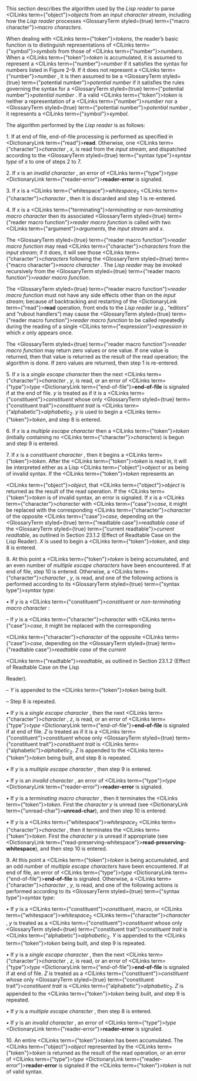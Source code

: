  



This section describes the algorithm used by the *Lisp reader* to parse <ClLinks  term={"object"}><i>objects</i></ClLinks> from an *input character stream*, including how the *Lisp reader* processes <GlossaryTerm styled={true} term={"macro character"}><i>macro characters</i></GlossaryTerm>. 



When dealing with <ClLinks  term={"token"}><i>tokens</i></ClLinks>, the reader’s basic function is to distinguish representations of <ClLinks  term={"symbol"}><i>symbols</i></ClLinks> from those of <ClLinks  term={"number"}><i>numbers</i></ClLinks>. When a <ClLinks  term={"token"}><i>token</i></ClLinks> is accumulated, it is assumed to represent a <ClLinks  term={"number"}><i>number</i></ClLinks> if it satisfies the syntax for numbers listed in Figure 2–9. If it does not represent a <ClLinks  term={"number"}><i>number</i></ClLinks> , it is then assumed to be a <GlossaryTerm styled={true} term={"potential number"}><i>potential number</i></GlossaryTerm> if it satisfies the rules governing the syntax for a <GlossaryTerm styled={true} term={"potential number"}><i>potential number</i></GlossaryTerm> . If a valid <ClLinks  term={"token"}><i>token</i></ClLinks> is neither a representation of a <ClLinks  term={"number"}><i>number</i></ClLinks> nor a <GlossaryTerm styled={true} term={"potential number"}><i>potential number</i></GlossaryTerm> , it represents a <ClLinks  term={"symbol"}><i>symbol</i></ClLinks>. 



The algorithm performed by the *Lisp reader* is as follows: 



1\. If at end of file, end-of-file processing is performed as specified in <DictionaryLink  term={"read"}><b>read</b></DictionaryLink>. Otherwise, one <ClLinks  term={"character"}><i>character</i></ClLinks> , *x*, is read from the *input stream*, and dispatched according to the <GlossaryTerm styled={true} term={"syntax type"}><i>syntax type</i></GlossaryTerm> of *x* to one of steps 2 to 7. 



2\. If *x* is an *invalid character* , an error of <ClLinks  term={"type"}><i>type</i></ClLinks> <DictionaryLink  term={"reader-error"}><b>reader-error</b></DictionaryLink> is signaled. 



3\. If *x* is a <ClLinks  term={"whitespace"}><i>whitespace</i></ClLinks><sub>2</sub> <ClLinks  term={"character"}><i>character</i></ClLinks> , then it is discarded and step 1 is re-entered. 



4\. If *x* is a <ClLinks  term={"terminating"}><i>terminating</i></ClLinks> or *non-terminating macro character* then its associated <GlossaryTerm styled={true} term={"reader macro function"}><i>reader macro function</i></GlossaryTerm> is called with two <ClLinks  term={"argument"}><i>arguments</i></ClLinks>, the *input stream* and *x*. 



The <GlossaryTerm styled={true} term={"reader macro function"}><i>reader macro function</i></GlossaryTerm> may read <ClLinks  term={"character"}><i>characters</i></ClLinks> from the *input stream*; if it does, it will see those <ClLinks  term={"character"}><i>characters</i></ClLinks> following the <GlossaryTerm styled={true} term={"macro character"}><i>macro character</i></GlossaryTerm> . The *Lisp reader* may be invoked recursively from the <GlossaryTerm styled={true} term={"reader macro function"}><i>reader macro function</i></GlossaryTerm>. 



The <GlossaryTerm styled={true} term={"reader macro function"}><i>reader macro function</i></GlossaryTerm> must not have any side effects other than on the *input stream*; because of backtracking and restarting of the <DictionaryLink  term={"read"}><b>read</b></DictionaryLink> operation, front ends to the *Lisp reader* (*e.g.*, “editors” and “rubout handlers”) may cause the <GlossaryTerm styled={true} term={"reader macro function"}><i>reader macro function</i></GlossaryTerm> to be called repeatedly during the reading of a single <ClLinks  term={"expression"}><i>expression</i></ClLinks> in which *x* only appears once. 



The <GlossaryTerm styled={true} term={"reader macro function"}><i>reader macro function</i></GlossaryTerm> may return zero values or one value. If one value is returned, then that value is returned as the result of the read operation; the algorithm is done. If zero values are returned, then step 1 is re-entered. 



5\. If *x* is a *single escape character* then the next <ClLinks  term={"character"}><i>character</i></ClLinks> , *y*, is read, or an error of <ClLinks  term={"type"}><i>type</i></ClLinks> <DictionaryLink  term={"end-of-file"}><b>end-of-file</b></DictionaryLink> is signaled if at the end of file. *y* is treated as if it is a <ClLinks  term={"constituent"}><i>constituent</i></ClLinks> whose only <GlossaryTerm styled={true} term={"constituent trait"}><i>constituent trait</i></GlossaryTerm> is <ClLinks  term={"alphabetic"}><i>alphabetic</i></ClLinks><sub>2</sub>. *y* is used to begin a <ClLinks  term={"token"}><i>token</i></ClLinks>, and step 8 is entered. 



6\. If *x* is a *multiple escape character* then a <ClLinks  term={"token"}><i>token</i></ClLinks> (initially containing no <ClLinks  term={"character"}><i>characters</i></ClLinks>) is begun and step 9 is entered. 



7\. If *x* is a *constituent character* , then it begins a <ClLinks  term={"token"}><i>token</i></ClLinks>. After the <ClLinks  term={"token"}><i>token</i></ClLinks> is read in, it will be interpreted either as a Lisp <ClLinks  term={"object"}><i>object</i></ClLinks> or as being of invalid syntax. If the <ClLinks  term={"token"}><i>token</i></ClLinks> represents an  







<ClLinks  term={"object"}><i>object</i></ClLinks>, that <ClLinks  term={"object"}><i>object</i></ClLinks> is returned as the result of the read operation. If the <ClLinks  term={"token"}><i>token</i></ClLinks> is of invalid syntax, an error is signaled. If *x* is a <ClLinks  term={"character"}><i>character</i></ClLinks> with <ClLinks  term={"case"}><i>case</i></ClLinks>, it might be replaced with the corresponding <ClLinks  term={"character"}><i>character</i></ClLinks> of the opposite <ClLinks  term={"case"}><i>case</i></ClLinks>, depending on the <GlossaryTerm styled={true} term={"readtable case"}><i>readtable case</i></GlossaryTerm> of the <GlossaryTerm styled={true} term={"current readtable"}><i>current readtable</i></GlossaryTerm>, as outlined in Section 23.1.2 (Effect of Readtable Case on the Lisp Reader). *X* is used to begin a <ClLinks  term={"token"}><i>token</i></ClLinks>, and step 8 is entered. 



8\. At this point a <ClLinks  term={"token"}><i>token</i></ClLinks> is being accumulated, and an even number of *multiple escape characters* have been encountered. If at end of file, step 10 is entered. Otherwise, a <ClLinks  term={"character"}><i>character</i></ClLinks> , *y*, is read, and one of the following actions is performed according to its <GlossaryTerm styled={true} term={"syntax type"}><i>syntax type</i></GlossaryTerm>: 



*•* If *y* is a <ClLinks  term={"constituent"}><i>constituent</i></ClLinks> or *non-terminating macro character* : 



– If *y* is a <ClLinks  term={"character"}><i>character</i></ClLinks> with <ClLinks  term={"case"}><i>case</i></ClLinks>, it might be replaced with the corresponding 



<ClLinks  term={"character"}><i>character</i></ClLinks> of the opposite <ClLinks  term={"case"}><i>case</i></ClLinks>, depending on the <GlossaryTerm styled={true} term={"readtable case"}><i>readtable case</i></GlossaryTerm> of the *current* 



<ClLinks  term={"readtable"}><i>readtable</i></ClLinks>, as outlined in Section 23.1.2 (Effect of Readtable Case on the Lisp 



Reader). 



– *Y* is appended to the <ClLinks  term={"token"}><i>token</i></ClLinks> being built. 



– Step 8 is repeated. 



*•* If *y* is a *single escape character* , then the next <ClLinks  term={"character"}><i>character</i></ClLinks> , *z*, is read, or an error of <ClLinks  term={"type"}><i>type</i></ClLinks> <DictionaryLink  term={"end-of-file"}><b>end-of-file</b></DictionaryLink> is signaled if at end of file. *Z* is treated as if it is a <ClLinks  term={"constituent"}><i>constituent</i></ClLinks> whose only <GlossaryTerm styled={true} term={"constituent trait"}><i>constituent trait</i></GlossaryTerm> is <ClLinks  term={"alphabetic"}><i>alphabetic</i></ClLinks><sub>2</sub>. *Z* is appended to the <ClLinks  term={"token"}><i>token</i></ClLinks> being built, and step 8 is repeated. 



*•* If *y* is a *multiple escape character* , then step 9 is entered. 



*•* If *y* is an *invalid character* , an error of <ClLinks  term={"type"}><i>type</i></ClLinks> <DictionaryLink  term={"reader-error"}><b>reader-error</b></DictionaryLink> is signaled. 



*•* If *y* is a *terminating macro character* , then it terminates the <ClLinks  term={"token"}><i>token</i></ClLinks>. First the *character y* is unread (see <DictionaryLink  term={"unread-char"}><b>unread-char</b></DictionaryLink>), and then step 10 is entered. 



*•* If *y* is a <ClLinks  term={"whitespace"}><i>whitespace</i></ClLinks><sub>2</sub> <ClLinks  term={"character"}><i>character</i></ClLinks> , then it terminates the <ClLinks  term={"token"}><i>token</i></ClLinks>. First the *character y* is unread if appropriate (see <DictionaryLink  term={"read-preserving-whitespace"}><b>read-preserving-whitespace</b></DictionaryLink>), and then step 10 is entered. 



9\. At this point a <ClLinks  term={"token"}><i>token</i></ClLinks> is being accumulated, and an odd number of *multiple escape characters* have been encountered. If at end of file, an error of <ClLinks  term={"type"}><i>type</i></ClLinks> <DictionaryLink  term={"end-of-file"}><b>end-of-file</b></DictionaryLink> is signaled. Otherwise, a <ClLinks  term={"character"}><i>character</i></ClLinks> , *y*, is read, and one of the following actions is performed according to its <GlossaryTerm styled={true} term={"syntax type"}><i>syntax type</i></GlossaryTerm>: 



*•* If *y* is a <ClLinks  term={"constituent"}><i>constituent</i></ClLinks>, macro, or <ClLinks  term={"whitespace"}><i>whitespace</i></ClLinks><sub>2</sub> <ClLinks  term={"character"}><i>character</i></ClLinks> , *y* is treated as a <ClLinks  term={"constituent"}><i>constituent</i></ClLinks> whose only <GlossaryTerm styled={true} term={"constituent trait"}><i>constituent trait</i></GlossaryTerm> is <ClLinks  term={"alphabetic"}><i>alphabetic</i></ClLinks><sub>2</sub>. *Y* is appended to the <ClLinks  term={"token"}><i>token</i></ClLinks> being built, and step 9 is repeated. 



*•* If *y* is a *single escape character* , then the next <ClLinks  term={"character"}><i>character</i></ClLinks> , *z*, is read, or an error of <ClLinks  term={"type"}><i>type</i></ClLinks> <DictionaryLink  term={"end-of-file"}><b>end-of-file</b></DictionaryLink> is signaled if at end of file. *Z* is treated as a <ClLinks  term={"constituent"}><i>constituent</i></ClLinks> whose only <GlossaryTerm styled={true} term={"constituent trait"}><i>constituent trait</i></GlossaryTerm> is <ClLinks  term={"alphabetic"}><i>alphabetic</i></ClLinks><sub>2</sub>. *Z* is appended to the <ClLinks  term={"token"}><i>token</i></ClLinks> being built, and step 9 is repeated.  







*•* If *y* is a *multiple escape character* , then step 8 is entered. 



*•* If *y* is an *invalid character* , an error of <ClLinks  term={"type"}><i>type</i></ClLinks> <DictionaryLink  term={"reader-error"}><b>reader-error</b></DictionaryLink> is signaled. 



10\. An entire <ClLinks  term={"token"}><i>token</i></ClLinks> has been accumulated. The <ClLinks  term={"object"}><i>object</i></ClLinks> represented by the <ClLinks  term={"token"}><i>token</i></ClLinks> is returned as the result of the read operation, or an error of <ClLinks  term={"type"}><i>type</i></ClLinks> <DictionaryLink  term={"reader-error"}><b>reader-error</b></DictionaryLink> is signaled if the <ClLinks  term={"token"}><i>token</i></ClLinks> is not of valid syntax.  







